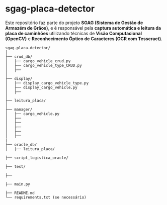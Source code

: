 # sgag-placa-detector
Este repositório faz parte do projeto **SGAG (Sistema de Gestão de Armazém de Grãos)**, e é responsável pela **captura automática e leitura da placa de caminhões** utilizando técnicas de **Visão Computacional (OpenCV)** e **Reconhecimento Óptico de Caracteres (OCR com Tesseract)**.

```
sgag-placa-detector/
│
├── crud_db/
│   ├── cargo_vehicle_crud.py
│   ├── cargo_vehicle_type_CRUD.py
│   ├── 
│   
├── display/
│   ├── display_cargo_vehicle_type.py
│   ├── display_cargo_vehicle.py
│   ├── 
│   
├── leitura_placa/
│  
├── manager/
│   ├── cargo_vehicle.py
│   ├── 
│   ├── 
│   ├── 
│   ├── 
│   ├── 
|
├── oracle_db/
│   ├── leitura_placa/

├── script_logistica_oracle/

├── test/

├── 

├── main.py

├── README.md
└── requirements.txt (se necessário)

```